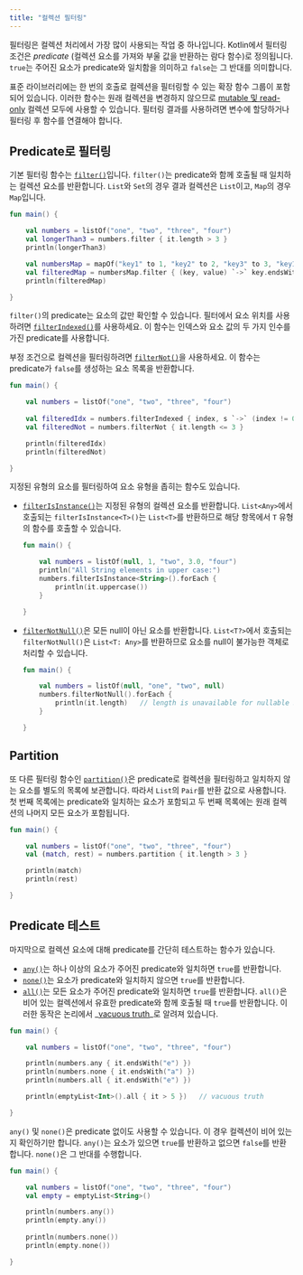 ```yaml
---
title: "컬렉션 필터링"
---
```

필터링은 컬렉션 처리에서 가장 많이 사용되는 작업 중 하나입니다.
Kotlin에서 필터링 조건은 _predicate_ (컬렉션 요소를 가져와 부울 값을 반환하는 람다 함수)로 정의됩니다. `true`는 주어진 요소가 predicate와 일치함을 의미하고 `false`는 그 반대를 의미합니다.

표준 라이브러리에는 한 번의 호출로 컬렉션을 필터링할 수 있는 확장 함수 그룹이 포함되어 있습니다.
이러한 함수는 원래 컬렉션을 변경하지 않으므로 [mutable 및 read-only](collections-overview#collection-types) 컬렉션 모두에 사용할 수 있습니다. 필터링 결과를 사용하려면 변수에 할당하거나 필터링 후 함수를 연결해야 합니다.

## Predicate로 필터링

기본 필터링 함수는 [`filter()`](https://kotlinlang.org/api/latest/jvm/stdlib/kotlin.collections/filter.html)입니다.
`filter()`는 predicate와 함께 호출될 때 일치하는 컬렉션 요소를 반환합니다.
`List`와 `Set`의 경우 결과 컬렉션은 `List`이고, `Map`의 경우 `Map`입니다.

```kotlin
fun main() {

    val numbers = listOf("one", "two", "three", "four")  
    val longerThan3 = numbers.filter { it.length > 3 }
    println(longerThan3)

    val numbersMap = mapOf("key1" to 1, "key2" to 2, "key3" to 3, "key11" to 11)
    val filteredMap = numbersMap.filter { (key, value) `->` key.endsWith("1") && value > 10}
    println(filteredMap)

}
```

`filter()`의 predicate는 요소의 값만 확인할 수 있습니다.
필터에서 요소 위치를 사용하려면 [`filterIndexed()`](https://kotlinlang.org/api/latest/jvm/stdlib/kotlin.collections/filter-indexed.html)를 사용하세요.
이 함수는 인덱스와 요소 값의 두 가지 인수를 가진 predicate를 사용합니다.

부정 조건으로 컬렉션을 필터링하려면 [`filterNot()`](https://kotlinlang.org/api/latest/jvm/stdlib/kotlin.collections/filter-not.html)을 사용하세요.
이 함수는 predicate가 `false`를 생성하는 요소 목록을 반환합니다.

```kotlin
fun main() {

    val numbers = listOf("one", "two", "three", "four")
    
    val filteredIdx = numbers.filterIndexed { index, s `->` (index != 0) && (s.length < 5)  }
    val filteredNot = numbers.filterNot { it.length <= 3 }

    println(filteredIdx)
    println(filteredNot)

}
```

지정된 유형의 요소를 필터링하여 요소 유형을 좁히는 함수도 있습니다.

* [`filterIsInstance()`](https://kotlinlang.org/api/latest/jvm/stdlib/kotlin.collections/filter-is-instance.html)는 지정된 유형의 컬렉션 요소를 반환합니다.
    `List<Any>`에서 호출되는 `filterIsInstance<T>()`는 `List<T>`를 반환하므로 해당 항목에서 `T` 유형의 함수를 호출할 수 있습니다.

    ```kotlin
    fun main() {

        val numbers = listOf(null, 1, "two", 3.0, "four")
        println("All String elements in upper case:")
        numbers.filterIsInstance<String>().forEach {
            println(it.uppercase())
        }

    }
    ```
    

* [`filterNotNull()`](https://kotlinlang.org/api/latest/jvm/stdlib/kotlin.collections/filter-not-null.html)은 모든 null이 아닌 요소를 반환합니다.
    `List<T?>`에서 호출되는 `filterNotNull()`은 `List<T: Any>`를 반환하므로 요소를 null이 불가능한 객체로 처리할 수 있습니다.

    ```kotlin
    fun main() {

        val numbers = listOf(null, "one", "two", null)
        numbers.filterNotNull().forEach {
            println(it.length)   // length is unavailable for nullable Strings
        }

    }
    ```
    

## Partition

또 다른 필터링 함수인 [`partition()`](https://kotlinlang.org/api/latest/jvm/stdlib/kotlin.collections/partition.html)은 predicate로 컬렉션을 필터링하고 일치하지 않는 요소를 별도의 목록에 보관합니다.
따라서 `List`의 `Pair`를 반환 값으로 사용합니다. 첫 번째 목록에는 predicate와 일치하는 요소가 포함되고 두 번째 목록에는 원래 컬렉션의 나머지 모든 요소가 포함됩니다.

```kotlin
fun main() {

    val numbers = listOf("one", "two", "three", "four")
    val (match, rest) = numbers.partition { it.length > 3 }

    println(match)
    println(rest)

}
```

## Predicate 테스트

마지막으로 컬렉션 요소에 대해 predicate를 간단히 테스트하는 함수가 있습니다.

* [`any()`](https://kotlinlang.org/api/latest/jvm/stdlib/kotlin.collections/any.html)는 하나 이상의 요소가 주어진 predicate와 일치하면 `true`를 반환합니다.
* [`none()`](https://kotlinlang.org/api/latest/jvm/stdlib/kotlin.collections/none.html)는 요소가 predicate와 일치하지 않으면 `true`를 반환합니다.
* [`all()`](https://kotlinlang.org/api/latest/jvm/stdlib/kotlin.collections/all.html)는 모든 요소가 주어진 predicate와 일치하면 `true`를 반환합니다.
    `all()`은 비어 있는 컬렉션에서 유효한 predicate와 함께 호출될 때 `true`를 반환합니다. 이러한 동작은 논리에서 _[vacuous truth](https://en.wikipedia.org/wiki/Vacuous_truth)_로 알려져 있습니다.

```kotlin
fun main() {

    val numbers = listOf("one", "two", "three", "four")

    println(numbers.any { it.endsWith("e") })
    println(numbers.none { it.endsWith("a") })
    println(numbers.all { it.endsWith("e") })

    println(emptyList<Int>().all { it > 5 })   // vacuous truth

}
```

`any()` 및 `none()`은 predicate 없이도 사용할 수 있습니다. 이 경우 컬렉션이 비어 있는지 확인하기만 합니다.
`any()`는 요소가 있으면 `true`를 반환하고 없으면 `false`를 반환합니다. `none()`은 그 반대를 수행합니다.

```kotlin
fun main() {

    val numbers = listOf("one", "two", "three", "four")
    val empty = emptyList<String>()

    println(numbers.any())
    println(empty.any())
    
    println(numbers.none())
    println(empty.none())

}
```